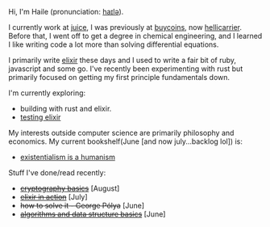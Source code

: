 Hi, I'm Haile (pronunciation: [haɪlə](https://en.wikipedia.org/wiki/File:Haile_Selassie.ogg)). 

I currently work at [juice](https://spendjuice.org/), I was previously at [buycoins](https://buycoins.africa/),
now [hellicarrier](https://helicarrier.studio/). Before that, I went off to get a degree in chemical engineering, and I 
learned I like writing code a lot more than solving differential equations.

I primarily write [elixir](https://elixir-lang.org/) these days and I used to write a fair bit of ruby, javascript and some go.
I've recently been experimenting with rust but primarily focused on getting my first principle fundamentals down.

I'm currently exploring:
 - building with rust and elixir.
 - [testing elixir](https://www.oreilly.com/library/view/testing-elixir/9781680508918/)
 
My interests outside computer science are primarily philosophy and economics. My current bookshelf(June
[and now july...backlog lol]) is:
 - [existentialism is a humanism](https://www.goodreads.com/book/show/51985.Existentialism_is_a_Humanism)

Stuff I've done/read recently:
 - ~~[cryptography basics](https://github.com/hailelagi/matasano)~~ [August]
 - ~~[elixir in action](https://www.notion.so/Elixir-in-Action-Book-review-27ff4cbe67f140a688637e1422f11641)~~ [July]
 - ~~how to solve it - George Pólya~~ [June]
 - ~~[algorithms and data structure basics](https://runestone.academy/ns/books/published/pythonds/index.html)~~ [June]
